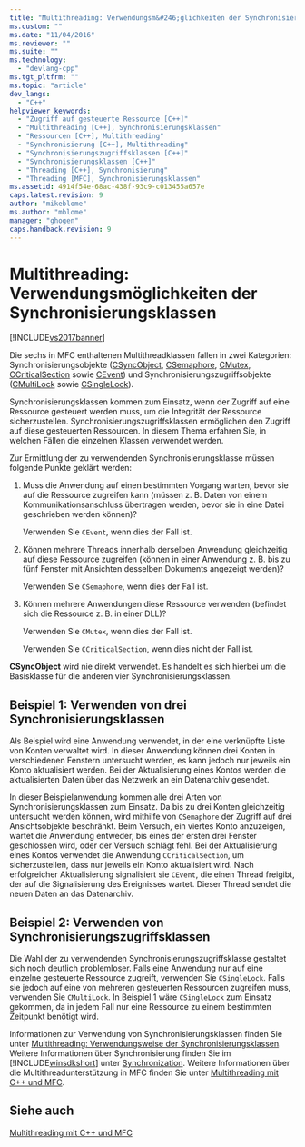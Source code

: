 ```yaml
---
title: "Multithreading: Verwendungsm&#246;glichkeiten der Synchronisierungsklassen | Microsoft Docs"
ms.custom: ""
ms.date: "11/04/2016"
ms.reviewer: ""
ms.suite: ""
ms.technology: 
  - "devlang-cpp"
ms.tgt_pltfrm: ""
ms.topic: "article"
dev_langs: 
  - "C++"
helpviewer_keywords: 
  - "Zugriff auf gesteuerte Ressource [C++]"
  - "Multithreading [C++], Synchronisierungsklassen"
  - "Ressourcen [C++], Multithreading"
  - "Synchronisierung [C++], Multithreading"
  - "Synchronisierungszugriffsklassen [C++]"
  - "Synchronisierungsklassen [C++]"
  - "Threading [C++], Synchronisierung"
  - "Threading [MFC], Synchronisierungsklassen"
ms.assetid: 4914f54e-68ac-438f-93c9-c013455a657e
caps.latest.revision: 9
author: "mikeblome"
ms.author: "mblome"
manager: "ghogen"
caps.handback.revision: 9
---
```

# Multithreading: Verwendungsm&#246;glichkeiten der Synchronisierungsklassen
[!INCLUDE[vs2017banner](../assembler/inline/includes/vs2017banner.md)]

Die sechs in MFC enthaltenen Multithreadklassen fallen in zwei Kategorien: Synchronisierungsobjekte \([CSyncObject](../mfc/reference/csyncobject-class.md), [CSemaphore](../mfc/reference/csemaphore-class.md), [CMutex](../mfc/reference/cmutex-class.md), [CCriticalSection](../mfc/reference/ccriticalsection-class.md) sowie [CEvent](../mfc/reference/cevent-class.md)\) und Synchronisierungszugriffsobjekte \([CMultiLock](../mfc/reference/cmultilock-class.md) sowie [CSingleLock](../mfc/reference/csinglelock-class.md)\).  
  
 Synchronisierungsklassen kommen zum Einsatz, wenn der Zugriff auf eine Ressource gesteuert werden muss, um die Integrität der Ressource sicherzustellen.  Synchronisierungszugriffsklassen ermöglichen den Zugriff auf diese gesteuerten Ressourcen.  In diesem Thema erfahren Sie, in welchen Fällen die einzelnen Klassen verwendet werden.  
  
 Zur Ermittlung der zu verwendenden Synchronisierungsklasse müssen folgende Punkte geklärt werden:  
  
1.  Muss die Anwendung auf einen bestimmten Vorgang warten, bevor sie auf die Ressource zugreifen kann \(müssen z. B. Daten von einem Kommunikationsanschluss übertragen werden, bevor sie in eine Datei geschrieben werden können\)?  
  
     Verwenden Sie `CEvent`, wenn dies der Fall ist.  
  
2.  Können mehrere Threads innerhalb derselben Anwendung gleichzeitig auf diese Ressource zugreifen \(können in einer Anwendung z. B. bis zu fünf Fenster mit Ansichten desselben Dokuments angezeigt werden\)?  
  
     Verwenden Sie `CSemaphore`, wenn dies der Fall ist.  
  
3.  Können mehrere Anwendungen diese Ressource verwenden \(befindet sich die Ressource z. B. in einer DLL\)?  
  
     Verwenden Sie `CMutex`, wenn dies der Fall ist.  
  
     Verwenden Sie `CCriticalSection`, wenn dies nicht der Fall ist.  
  
 **CSyncObject** wird nie direkt verwendet.  Es handelt es sich hierbei um die Basisklasse für die anderen vier Synchronisierungsklassen.  
  
## Beispiel 1: Verwenden von drei Synchronisierungsklassen  
 Als Beispiel wird eine Anwendung verwendet, in der eine verknüpfte Liste von Konten verwaltet wird.  In dieser Anwendung können drei Konten in verschiedenen Fenstern untersucht werden, es kann jedoch nur jeweils ein Konto aktualisiert werden.  Bei der Aktualisierung eines Kontos werden die aktualisierten Daten über das Netzwerk an ein Datenarchiv gesendet.  
  
 In dieser Beispielanwendung kommen alle drei Arten von Synchronisierungsklassen zum Einsatz.  Da bis zu drei Konten gleichzeitig untersucht werden können, wird mithilfe von `CSemaphore` der Zugriff auf drei Ansichtsobjekte beschränkt.  Beim Versuch, ein viertes Konto anzuzeigen, wartet die Anwendung entweder, bis eines der ersten drei Fenster geschlossen wird, oder der Versuch schlägt fehl.  Bei der Aktualisierung eines Kontos verwendet die Anwendung `CCriticalSection`, um sicherzustellen, dass nur jeweils ein Konto aktualisiert wird.  Nach erfolgreicher Aktualisierung signalisiert sie `CEvent`, die einen Thread freigibt, der auf die Signalisierung des Ereignisses wartet.  Dieser Thread sendet die neuen Daten an das Datenarchiv.  
  
## Beispiel 2: Verwenden von Synchronisierungszugriffsklassen  
 Die Wahl der zu verwendenden Synchronisierungszugriffsklasse gestaltet sich noch deutlich problemloser.  Falls eine Anwendung nur auf eine einzelne gesteuerte Ressource zugreift, verwenden Sie `CSingleLock`.  Falls sie jedoch auf eine von mehreren gesteuerten Ressourcen zugreifen muss, verwenden Sie `CMultiLock`.  In Beispiel 1 wäre `CSingleLock` zum Einsatz gekommen, da in jedem Fall nur eine Ressource zu einem bestimmten Zeitpunkt benötigt wird.  
  
 Informationen zur Verwendung von Synchronisierungsklassen finden Sie unter [Multithreading: Verwendungsweise der Synchronisierungsklassen](../parallel/multithreading-how-to-use-the-synchronization-classes.md).  Weitere Informationen über Synchronisierung finden Sie im [!INCLUDE[winsdkshort](../atl/reference/includes/winsdkshort_md.md)] unter [Synchronization](http://msdn.microsoft.com/library/windows/desktop/ms686353).  Weitere Informationen über die Multithreadunterstützung in MFC finden Sie unter [Multithreading mit C\+\+ und MFC](../parallel/multithreading-with-cpp-and-mfc.md).  
  
## Siehe auch  
 [Multithreading mit C\+\+ und MFC](../parallel/multithreading-with-cpp-and-mfc.md)